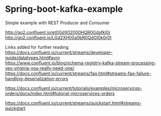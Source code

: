 # Spring-boot-kafka-example

Simple example with REST Producer and Consumer


http://go2.confluent.io/et0GdX02000HQR0GdafkI0r<br/>
http://go2.confluent.io/LGd2XH00a0bR0QdGI0k0r0t


Links added for further reading.<br/>
https://docs.confluent.io/current/streams/developer-guide/datatypes.html#avro <br />
https://www.confluent.io/blog/schema-registry-kafka-stream-processing-yes-virginia-you-really-need-one/<br/>
https://docs.confluent.io/current/streams/faq.html#streams-faq-failure-handling-deserialization-errors <br />

https://docs.confluent.io/current/tutorials/examples/microservices-orders/docs/index.html#tutorial-microservices-orders <br />

https://docs.confluent.io/current/streams/quickstart.html#streams-quickstart

